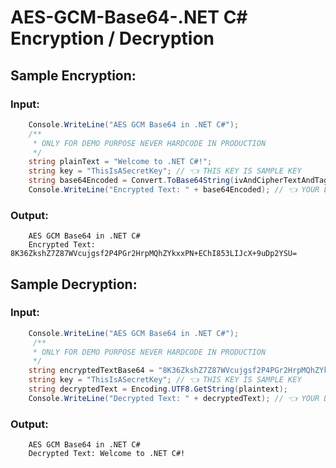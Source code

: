# AES-GCM-Base64-.NET C# Encryption / Decryption

## Sample Encryption:

### Input:

```c#
    Console.WriteLine("AES GCM Base64 in .NET C#");
    /**
     * ONLY FOR DEMO PURPOSE NEVER HARDCODE IN PRODUCTION
     */
    string plainText = "Welcome to .NET C#!";
    string key = "ThisIsASecretKey"; // 👈 THIS KEY IS SAMPLE KEY
    string base64Encoded = Convert.ToBase64String(ivAndCipherTextAndTag);
    Console.WriteLine("Encrypted Text: " + base64Encoded); // 👈 YOUR ENCRYPTED VALUE HERE
```

### Output:

```
    AES GCM Base64 in .NET C#
    Encrypted Text: 8K36ZkshZ7Z87WVcujgsf2P4PGr2HrpMQhZYkxxPN+EChI853LIJcX+9uDp2YSU=
```

## Sample Decryption:

### Input:

```c#
    Console.WriteLine("AES GCM Base64 in .NET C#");
     /**
     * ONLY FOR DEMO PURPOSE NEVER HARDCODE IN PRODUCTION
     */
    string encryptedTextBase64 = "8K36ZkshZ7Z87WVcujgsf2P4PGr2HrpMQhZYkxxPN+EChI853LIJcX+9uDp2YSU=";
    string key = "ThisIsASecretKey"; // 👈 THIS KEY IS SAMPLE KEY
    string decryptedText = Encoding.UTF8.GetString(plaintext);
    Console.WriteLine("Decrypted Text: " + decryptedText); // 👈 YOUR DECRYPTED VALUE HERE
```

### Output:

```
    AES GCM Base64 in .NET C#
    Decrypted Text: Welcome to .NET C#!
```
